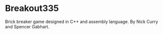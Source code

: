 # Breakout335

Brick breaker game designed in C++ and assembly language. By Nick Curry and Spencer Gabhart.

